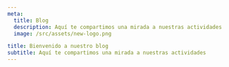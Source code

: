```yaml
---
meta:
  title: Blog
  description: Aquí te compartimos una mirada a nuestras actividades
  image: /src/assets/new-logo.png

title: Bienvenido a nuestro blog
subtitle: Aquí te compartimos una mirada a nuestras actividades
---
```

